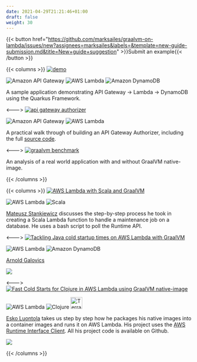 ```yaml
---
date: 2021-04-29T21:21:46+01:00
draft: false
weight: 30
---
```


{{< button href="https://github.com/marksailes/graalvm-on-lambda/issues/new?assignees=marksailes&labels=&template=new-guide-submission.md&title=New+guide+suggestion" >}}Submit an example{{< /button >}}

{{< columns >}}
[<img src="/guides/aws-quarkus-demo.png" alt="demo" class="img-responsive">](https://github.com/aws-samples/aws-quarkus-demo/)

<span><img src="/aws/Arch_App-Integration/Arch_32/Arch_Amazon-API-Gateway_32.svg" title="Amazon API Gateway"></span>
<span><img src="/aws/Arch_Compute/32/Arch_AWS-Lambda_32.svg" title="AWS Lambda"></span>
<span><img src="/aws/Arch_Database/32/Arch_Amazon-DynamoDB_32.svg" title="Amazon DynamoDB"></span>

A sample application demonstrating API Gateway -> Lambda -> DynamoDB using the Quarkus Framework.

<--->
[<img src="/guides/kabisa-tech-blog.png" alt="api gateway authorizer" class="img-responsive">](https://www.kabisa.nl/tech/beat-java-cold-starts-in-aws-lambdas-with-graalvm/)

<span><img src="/aws/Arch_App-Integration/Arch_32/Arch_Amazon-API-Gateway_32.svg" title="Amazon API Gateway"></span>
<span><img src="/aws/Arch_Compute/32/Arch_AWS-Lambda_32.svg" title="AWS Lambda"></span>

A practical walk through of building an API Gateway Authorizer, including the full [source code](https://github.com/VR4J/aws-enriching-lambda-authorizer).

<--->
[<img src="/guides/cloudway-gramba.png" alt="graalvm benchmark" class="img-responsive">](https://www.cloudway.be/blog/gramba-graalvm-native-image-runtime-and-toolchain-aws-lambda)

An analysis of a real world application with and without GraalVM native-image.

{{< /columns >}}

{{< columns >}}
[<img src="/usage/examples/aws-lambda-with-scala-and-graalvm.png" alt="AWS Lambda with Scala and GraalVM" class="img-responsive">](https://medium.com/@mateuszstankiewicz/aws-lambda-with-scala-and-graalvm-eb1cc46b7740)

<span><img src="/aws/Arch_Compute/32/Arch_AWS-Lambda_32.svg" title="AWS Lambda"></span>
<span><img src="/icons/scala-spiral.png" title="Scala"></span>

[Mateusz Stankiewicz](https://medium.com/@mateuszstankiewicz) discusses the step-by-step process he took in creating a 
Scala Lambda function to handle a maintenance job on a database. He uses a bash script to poll the Runtime API.

<--->
[<img src="/usage/examples/tackling-java-cold-startup-times.png" alt="Tackling Java cold startup times on AWS Lambda with GraalVM" class="img-responsive">](https://arnoldgalovics.com/tackling-java-cold-startup-times-on-aws-lambda-with-graalvm/)

<span><img src="/aws/Arch_Compute/32/Arch_AWS-Lambda_32.svg" title="AWS Lambda"></span>
<span><img src="/aws/Arch_Database/32/Arch_Amazon-DynamoDB_32.svg" title="Amazon DynamoDB"></span>

[Arnold Galovics](https://twitter.com/ArnoldGalovics) 

[<img src="/github/GitHub-Mark-32px.png">](https://github.com/redskap/aws-lambda-java-runtime)

<--->
[<img src="/usage/examples/fast-cold-starts-for-clojure.png" alt="Fast Cold Starts for Clojure in AWS Lambda using GraalVM native-image" class="img-responsive">](https://nitor.com/en/articles/fast-cold-starts-for-clojure-in-aws-lambda-using-graalvm-native-image)

<span><img src="/aws/Arch_Compute/32/Arch_AWS-Lambda_32.svg" title="AWS Lambda"></span>
<span><img src="/icons/32px-Clojure_logo.svg.png" title="Clojure"></span>
<span><img src="/icons/terraform-icon.png" title="Terraform" width="32px"></span>

[Esko Luontola](https://twitter.com/EskoLuontola) takes us step by step how he packages his native images into a container
images and runs it on AWS Lambda. His project uses the [AWS Runtime Interface Client](https://github.com/aws/aws-lambda-java-libs/tree/master/aws-lambda-java-runtime-interface-client).
All his project code is available on Github.

[<img src="/github/GitHub-Mark-32px.png">](https://github.com/luontola/native-clojure-lambda)

{{< /columns >}}